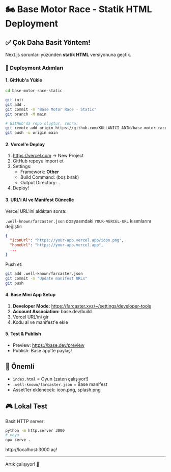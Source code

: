 # 🏍️ Base Motor Race - Statik HTML Deployment

## ✅ Çok Daha Basit Yöntem!

Next.js sorunları yüzünden **statik HTML** versiyonuna geçtik.

### 🚀 Deployment Adımları

#### 1. GitHub'a Yükle

```bash
cd base-motor-race-static

git init
git add .
git commit -m "Base Motor Race - Static"
git branch -M main

# GitHub'da repo oluştur, sonra:
git remote add origin https://github.com/KULLANICI_ADIN/base-motor-race.git
git push -u origin main
```

#### 2. Vercel'e Deploy

1. https://vercel.com → New Project
2. GitHub repoyu import et
3. Settings:
   - Framework: **Other**
   - Build Command: (boş bırak)
   - Output Directory: `.`
4. Deploy!

#### 3. URL'i Al ve Manifest Güncelle

Vercel URL'ini aldıktan sonra:

`.well-known/farcaster.json` dosyasındaki `YOUR-VERCEL-URL` kısımlarını değiştir:

```json
{
  "iconUrl": "https://your-app.vercel.app/icon.png",
  "homeUrl": "https://your-app.vercel.app",
  ...
}
```

Push et:
```bash
git add .well-known/farcaster.json
git commit -m "Update manifest URLs"
git push
```

#### 4. Base Mini App Setup

1. **Developer Mode:** https://farcaster.xyz/~/settings/developer-tools
2. **Account Association:** base.dev/build
3. Vercel URL'ini gir
4. Kodu al ve manifest'e ekle

#### 5. Test & Publish

- Preview: https://base.dev/preview
- Publish: Base app'te paylaş!

## 📝 Önemli

- `index.html` = Oyun (zaten çalışıyor!)
- `.well-known/farcaster.json` = Base manifest
- Asset'ler eklenecek: icon.png, splash.png

## 🎮 Lokal Test

Basit HTTP server:
```bash
python -m http.server 3000
# veya
npx serve .
```

http://localhost:3000 aç!

---

Artık çalışıyor! 🚀
